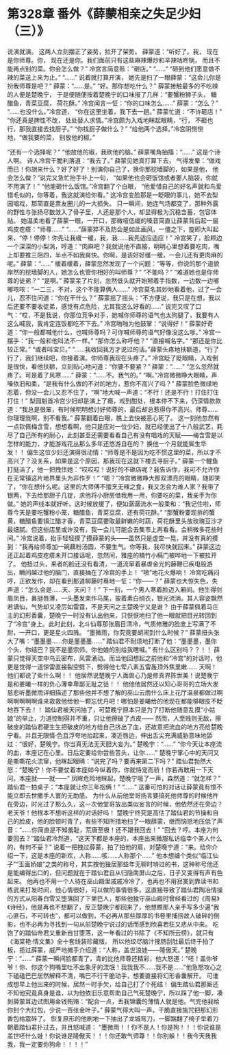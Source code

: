 # 第328章 番外《薛蒙相亲之失足少妇（三）》
说演就演。
这两人立刻摆正了姿势，拉开了架势。
薛蒙道：“听好了。我， 现在是你师尊。你， 现在还是你。我们面前只有这些麻辣爆炒和辛辣咕咚锅， 而且不能再点别的菜。你会怎么做？”
冷宫言简意赅：“砸店。”
“……”
“砸到他们愿意做不辣的菜送上来为止。”
“……”
说着就打算开演， 她先是扫了一眼薛蒙：“这会儿你是扮我师尊是吧？”
薛蒙：“……是。”
“好。那你想吃什么？”
薛蒙接触最多的不吃辣的人便是楚晚宁， 于是便随便按着楚晚宁的口味报了几样：“要蟹粉狮子头， 糖醋鱼，青菜豆腐， 荷花酥。”
冷宫闻言一怔：“你的口味怎么……”
薛蒙：“怎么？”
“……也没什么。”冷宫道， “你在这里坐着，我下去一趟。”
薛蒙忙道：“不许砸店！”
“你还真是脾性不改， 处处替人求情。”冷宫颇为入戏地眯起眼睛，“行， 不砸也行，那我直接去找厨子。”
“你找厨子做什么？”
“给他两个选择。”冷宫阴恻恻地，“做我要的菜， 别放他的椒。”

“还有一个选择呢？”
“他放他的椒，我砍他的脑。”
薛蒙嘴角抽搐：“……”
这是个诗人啊。
诗人冷宫干脆利落道：“我去了。”
薛蒙见她真打算下去， 气得发晕：“做戏而已！你胡来什么？好了好了！别演你自己了，换你那挖墙脚的，如果是他， 他会怎么做？”说完又急忙抬手补上一句， “如果他也会砸饭馆或者要人脑袋，你就不用演了！”
“他能砸什么饭馆。”冷宫翻了个白眼， “他爱惜自己的好名声就和鸟爱惜毛似的，你等着，我这就演给你看。”
这冷宫变脸那是一眨眼的事儿，她不去梨园唱戏，那简直是票友圈儿的一大损失。
只一瞬间，她连气场都变了，那种外露的野性与张扬尽数敛入了骨子里，人还是那个人，却显得极为沉稳含蓄，包容体贴。
她温柔地看了薛蒙一眼，一开口，那微哑低缓的嗓音简直让薛蒙背后起一层鸡皮疙瘩：“师尊……”
“……”薛蒙猝不及防会是如此画风，一僵之下，旋即大叫起来，“停！停停！你先让我缓一缓，我，我……我先适应适应！”
冷宫笑了，脸颊边一个深深的小梨涡，哼道：“肉麻吧？我就说他不直接，明明心里想着要吃肉，嘴上却要推三阻四，半点不如我爽快。你啊，是该好好缓一缓，一会儿还有更肉麻的呢。”
薛蒙：“……”
缓着缓着，薛蒙忽然发现了一个问题：“等等，你说的那个道貌岸然的挖墙脚的人，她怎么也管你相好的叫师尊？”
“不能吗？”
“难道她也是你师尊的徒弟？”
“是啊。”
薛蒙呆了片刻，忽然低头就开始掰着手指数，一边数一边嘟嘟哝哝：“一二三，不对，这个不能算俩人……”
冷宫莫名其妙地看着他，过了一会儿，忍不住问道：“你在干什么？”
薛蒙摇了摇头：“不方便说，我只是在想，我以后还要不要收徒弟，感觉有点危险，尤其我这么好看的……”
说完又叹了口气：“哎，不是我说，你那位竞争对手，她喊你师尊的语气也太狗腿了，我要有人这么喊我，我肯定连饭都吃不下去。”
冷宫啪啪为他鼓掌：“说得好！”
薛蒙好奇道：“你一般都喊他什么，也喊师尊吗？可你喊师尊的语气好像没这么嗲。”
冷宫一摆手：“我一般和他叫法不一样。”
“那你怎么称呼他？”
“直接喊名字。”
“那还是你比较正常。”
“或者叫宝贝。”
“……我收回我方才说过的话。”薛蒙头疼地扶额道，“行了行了，我们继续吧，你接着演。你师尊我现在头疼了。”
冷宫眨了眨眼睛，入戏倒是很快，看他扶额，立刻贴心地问道：“你要不要紧？”
薛蒙：“……”
“怎么忽然就疼了。可是着了风寒……”
薛蒙：“……不。我气的。”
“啊。”冷宫微微睁大眼睛，声嗓依旧和柔，“是我有什么做的不对的地方，惹你不高兴了吗？”
薛蒙脸色微绿地忍着，但没一会儿又忍不住了，“啊”地大喊一声道：“不行！还是不行！打住打住打住！”
梨园魁首冷宫少妇却是演上了瘾，戏到酣处，根本停不下来，仍深情款款道：“我总是很笨，有时候明明想讨好师尊的，最后却总惹得你不高兴。师尊……你理理我啊，别不看我。”
薛蒙翻着白眼，瞧上去快被恶心死了。
这一刻他忽然有一点钦佩梅含雪，想想看啊，他只是应对一位少妇，就已经使出了十八般武艺，耗尽了自己所有的耐心，此刻甚至还需要看看自己有没有唱戏的天赋——梅含雪是以怎样的能力，才能游戏花丛那么多年还悠游自在的？
换他一个月就能鬓生华发！！
偏生这位少妇还演得很动情：“师尊是不是因为吃不惯这里的菜，所以才不高兴了？没关系，如果是这个原因，那我现在这就下楼去寻厨子。”
薛蒙一个鲤鱼打挺活了，他一把拽住她：“哎哎哎！说好的不砸店呢？我告诉你，我可不允许你在无常镇这片地界里头为非作歹！”
“嗯？”冷宫微微睁大那双漂亮的眼睛，随即笑了，“你在想什么呢。这里的大师傅不擅烹无辣之食，我又怎会为难人家？我带了银两，下去给那厨子几锭，求他将小厨房借我用一用，你要吃的菜，我亲手为你做。”
她的声线本就好听，这时候放缓了，便如潺潺流水一般柔和：“我记住啦，师尊今天是要吃蟹粉小笼，糖醋鱼，青菜豆腐，还有荷花酥。”
“那蟹粉要现拆的蟹黄，糖醋鱼要镇江醋才香，青菜豆腐要取最鲜嫩的时蔬，荷花酥里头放玫瑰豆沙才最细腻。但这些店里或许没有，我一会儿可能会去集市上再看看。会稍微多花些时间。”
冷宫说着，抬手轻轻摸了摸薛蒙的头——虽然只是虚空一晃，并没有真的摸到：“我再给师尊加一碗藕粉汤圆，不要生气。你等我，我尽快就回来。”
薛蒙这边还正起着鸡皮疙瘩未开口接话呢，忽然间，雅座的楠竹小槅门被哗地一下被拉开了。
他扭过头，来者的脸还没有看清，一道流窜着暴虐金光的藤鞭已疾电般游出，瞬间越过他的脑门，直接抽在了冷宫的手上！
“啪”地花火爆响！
冷宫吃痛闷哼，正欲发作，却在看到那道柳藤时蓦地一怔：“你——？”
薛蒙也大惊失色，失声道：“怎么会是……天、天问？！”
下一刻，一个男人寒着脸迈入厢间。他生得剑眉凤目，鼻挺唇薄，一头墨发束作马尾，披着素白绡衣，银光流淌。其人容姿飘然若谪仙，气势却又凌厉如雷霆，不是天问之主楚晚宁又是谁？
由于薛蒙佩着马庄主的幻形香囊，楚晚宁一时没有认出他来，只恹恹地扫了他一眼就把目光转回到了“冷宫”身上。此时此刻，北斗仙尊那张眉目清冷，气质修雅的脸庞上写满了不耐，一开口，更是星火四溅。
“墨微雨，你究竟要胡闹到什么时候？”
薛蒙扭头张大了嘴：“墨墨墨……你是墨墨墨……”
踏仙君不耐烦地打断了他：“墨墨墨，墨你个头，你结巴？我不是墨宗师。你他娘的别给我瞎喊。”
有什么区别吗？？！！
薛蒙只觉得天空中乌云密布，风雷涌动。而当他回想起之前他和“冷宫”的对话时，他更是觉得一道惊雷直接裂空劈下，劈得他七荤八素五雷轰顶外焦里嫩……
天啊！他们都说了些什么啊！！
他居然说楚晚宁人面兽心乃是修真界陈世美！说楚晚宁是和姜曦一样的负心薄幸卑鄙无耻之徒！！
他他他居然还以知心哥哥的立场大发慈悲听墨微雨详细描述了那些他并不想了解的巫山云雨什么床上花厅温泉都做过啊啊啊啊啊啊谁来救救他给他一颗忘忧丹吧！哪怕是姜曦给的他现在都能够眼皮不眨地吞下去！！
踏仙君被天问抽了，可楚晚宁原本只是为了打断他随意乱摸“小姑娘”的举止，力道控制得并不重，只让他擦破了点皮——
然而，人至贱则无敌，擦破皮的踏仙君硬生生把破皮的地方给自己挤出了血，还故意把流血的地方亮给楚晚宁看。并且无限情·色且浮夸地抬起来，凑近唇边，伸出舌尖充满威胁意味地舔过：“很好，楚晚宁。你当真无法无天胆大妄为。”
楚晚宁：“……”
“你今天让本座流的血，本座记在心里。日后定要给你尝些苦头，让你……”
楚晚宁掌心中的天问又是嘶嘶花火流窜，他眯起眼睛：“说完了吗？要再来第二下吗？”
踏仙君勃然大怒：“楚晚宁！你不要仗着本座如今纵着你，你就恃宠而骄！你若再敢用一下天问，本座就——就——”
凤眸危险地眯起，楚晚宁哦了一声，森然道：“就怎样？”
踏仙君一拍桌子：“本座就让你三年抱俩！”
“……”
这番可怕的对话让薛蒙竟有恨不能立即去世撒手人寰的无助感。
为什么从前他堂哥扬言要搞死他师尊的时候他杵在旁边，时光过了那么久，这一次他堂哥放出类似妄言的时候，他依然还在旁边？老天爷！他根本不想听这样的对话好吗！
楚晚宁终究是高估了踏仙君的节操和自己的脸皮，他的脸顿时青了，有些不知所措地扫了一眼薛蒙，继而恼怒地压低了声音：“……你简直是不知羞耻，荒唐至极！还不跟我回去！”
“回去？哼。本座为何要回去？”踏仙君冷然道，“这天下都是本座的，本座出来微服私访临幸个美人什么的，有何不妥？”
说着一把拽过薛蒙，拍了拍他的肩，对楚晚宁道：“来。给你介绍一下，这是本座的新欢，人称……咳……人称那个……”
他本想编个类似“临江仙子”“玉面娇娘”之类的称号，其实按他独居那些年无聊时啃过的书，这种称号他还是能编得出口的，但问题就在于踏仙君自从归隐南屏山之后，日子又变得有声有色起来。
他再也不用一个人待在巫山殿里戚戚冷冷了，也再也不用寂寞到靠读书和练武来打发时间，他心情很好，可以做的事情很多。这直接导致了踏仙君陶冶情操的方式从阳春白雪又堕落回了下里巴人，那些他独守巫山殿时曾经看过的《周易》《诗经》，他是再也不想翻了，反正楚晚宁都回来了，他想瞧那人亲手写多少遍“我心匪石，不可转也”，都可以做到，不必再从那些厚厚的书卷里捕捞故人破碎的倒影，也不必再为寻找到一句从前楚晚宁说过的话而感到欣喜若狂又悲从中来。
吃饱了的踏仙帝君又重新自甘堕落，这一年看过的书除了《不知所云榜》，就只有《海棠艳·情文集》全十套线装珍藏版。
所以他绞尽脑汁搜肠刮肚最后终于拍了板，揽过薛蒙，威严地摊手介绍道：“人称，盖世浪娃——隆傲天。”
楚晚宁：“……”
薛蒙一瞬间脸都青了，青的比他师尊还精彩，他大怒道：“呸！盖你爷爷！你、你这个狗嘴里吐不出象牙的流氓！我我我不……我不是……”他急怒攻心之下磕磕巴巴居然解释不清，嘴巴不行干脆动手，想要直接将幻形香囊解开。
可谁成想早上他出来的时候，居然一时手欠，给自己打了个死结！
偏生踏仙君那厮还不知他究竟真身是谁，以为他依旧乐意帮助自己气死楚晚宁，所以踩了他一脚，凑到薛蒙耳边试图用金钱贿赂：“配合一点，丢我锦囊的薄情人就是他。气完他我给你封个大红包，少说一百张金叶子。”
薛蒙气得大叫一声，干脆直接施咒把那幻形香包给震碎了。
恢复原形的他刷地一下抽出了龙城弯刀，一脚踹翻了椅子举着刀朝着踏仙君扑过去，并且怒喊道：
“墨微雨！！你不是人！你是狗！！！你说谁是盖世呸什么娃！你说谁是隆傲天！！！你还敢气师尊！！你别躲！！我今天我我我，我一定要你狗命！！！！”
